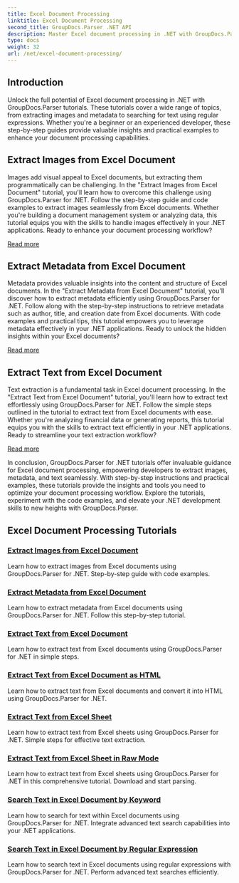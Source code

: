 ```yaml
---
title: Excel Document Processing
linktitle: Excel Document Processing
second_title: GroupDocs.Parser .NET API
description: Master Excel document processing in .NET with GroupDocs.Parser. Learn to extract images, metadata, and text efficiently with step-by-step guides.
type: docs
weight: 32
url: /net/excel-document-processing/
---
```

## Introduction

Unlock the full potential of Excel document processing in .NET with GroupDocs.Parser tutorials. These tutorials cover a wide range of topics, from extracting images and metadata to searching for text using regular expressions. Whether you're a beginner or an experienced developer, these step-by-step guides provide valuable insights and practical examples to enhance your document processing capabilities.

## Extract Images from Excel Document

Images add visual appeal to Excel documents, but extracting them programmatically can be challenging. In the "Extract Images from Excel Document" tutorial, you'll learn how to overcome this challenge using GroupDocs.Parser for .NET. Follow the step-by-step guide and code examples to extract images seamlessly from Excel documents. Whether you're building a document management system or analyzing data, this tutorial equips you with the skills to handle images effectively in your .NET applications. Ready to enhance your document processing workflow?

[Read more](./extract-images-from-excel-document/)

## Extract Metadata from Excel Document

Metadata provides valuable insights into the content and structure of Excel documents. In the "Extract Metadata from Excel Document" tutorial, you'll discover how to extract metadata efficiently using GroupDocs.Parser for .NET. Follow along with the step-by-step instructions to retrieve metadata such as author, title, and creation date from Excel documents. With code examples and practical tips, this tutorial empowers you to leverage metadata effectively in your .NET applications. Ready to unlock the hidden insights within your Excel documents?

[Read more](./extract-metadata-from-excel-document/)

## Extract Text from Excel Document

Text extraction is a fundamental task in Excel document processing. In the "Extract Text from Excel Document" tutorial, you'll learn how to extract text effortlessly using GroupDocs.Parser for .NET. Follow the simple steps outlined in the tutorial to extract text from Excel documents with ease. Whether you're analyzing financial data or generating reports, this tutorial equips you with the skills to extract text efficiently in your .NET applications. Ready to streamline your text extraction workflow?

[Read more](./extract-text-from-excel-document/)

In conclusion, GroupDocs.Parser for .NET tutorials offer invaluable guidance for Excel document processing, empowering developers to extract images, metadata, and text seamlessly. With step-by-step instructions and practical examples, these tutorials provide the insights and tools you need to optimize your document processing workflow. Explore the tutorials, experiment with the code examples, and elevate your .NET development skills to new heights with GroupDocs.Parser.
## Excel Document Processing Tutorials
### [Extract Images from Excel Document](./extract-images-from-excel-document/)
Learn how to extract images from Excel documents using GroupDocs.Parser for .NET. Step-by-step guide with code examples.
### [Extract Metadata from Excel Document](./extract-metadata-from-excel-document/)
Learn how to extract metadata from Excel documents using GroupDocs.Parser for .NET. Follow this step-by-step tutorial.
### [Extract Text from Excel Document](./extract-text-from-excel-document/)
Learn how to extract text from Excel documents using GroupDocs.Parser for .NET in simple steps.
### [Extract Text from Excel Document as HTML](./extract-text-from-excel-document-as-html/)
Learn how to extract text from Excel documents and convert it into HTML using GroupDocs.Parser for .NET.
### [Extract Text from Excel Sheet](./extract-text-from-excel-sheet/)
Learn how to extract text from Excel sheets using GroupDocs.Parser for .NET. Simple steps for effective text extraction.
### [Extract Text from Excel Sheet in Raw Mode](./extract-text-from-excel-sheet-in-raw-mode/)
Learn how to extract text from Excel sheets using GroupDocs.Parser for .NET in this comprehensive tutorial. Download and start parsing.
### [Search Text in Excel Document by Keyword](./search-text-in-excel-document-by-keyword/)
Learn how to search for text within Excel documents using GroupDocs.Parser for .NET. Integrate advanced text search capabilities into your .NET applications.
### [Search Text in Excel Document by Regular Expression](./search-text-in-excel-document-by-regular-expression/)
Learn how to search text in Excel documents using regular expressions with GroupDocs.Parser for .NET. Perform advanced text searches efficiently.
